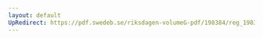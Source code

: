 ```yaml
---
layout: default
UpRedirect: https://pdf.swedeb.se/riksdagen-volumeG-pdf/198384/reg_198384__reg_01/reg_198384__reg_01_0123.pdf
---
```

